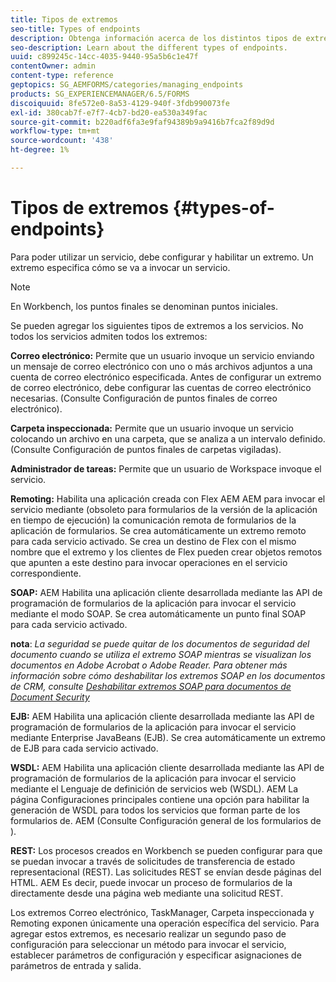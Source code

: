 ```yaml
---
title: Tipos de extremos
seo-title: Types of endpoints
description: Obtenga información acerca de los distintos tipos de extremos.
seo-description: Learn about the different types of endpoints.
uuid: c899245c-14cc-4035-9440-95a5b6c1e47f
contentOwner: admin
content-type: reference
geptopics: SG_AEMFORMS/categories/managing_endpoints
products: SG_EXPERIENCEMANAGER/6.5/FORMS
discoiquuid: 8fe572e0-8a53-4129-940f-3fdb990073fe
exl-id: 380cab7f-e7f7-4cb7-bd20-ea530a349fac
source-git-commit: b220adf6fa3e9faf94389b9a9416b7fca2f89d9d
workflow-type: tm+mt
source-wordcount: '438'
ht-degree: 1%

---
```


# Tipos de extremos {#types-of-endpoints}

Para poder utilizar un servicio, debe configurar y habilitar un extremo. Un extremo especifica cómo se va a invocar un servicio.

>[!NOTE]
>
>En Workbench, los puntos finales se denominan puntos iniciales.

Se pueden agregar los siguientes tipos de extremos a los servicios. No todos los servicios admiten todos los extremos:

**Correo electrónico:** Permite que un usuario invoque un servicio enviando un mensaje de correo electrónico con uno o más archivos adjuntos a una cuenta de correo electrónico especificada. Antes de configurar un extremo de correo electrónico, debe configurar las cuentas de correo electrónico necesarias. (Consulte Configuración de puntos finales de correo electrónico).

**Carpeta inspeccionada:** Permite que un usuario invoque un servicio colocando un archivo en una carpeta, que se analiza a un intervalo definido. (Consulte Configuración de puntos finales de carpetas vigiladas).

**Administrador de tareas:** Permite que un usuario de Workspace invoque el servicio.

**Remoting:** Habilita una aplicación creada con Flex AEM AEM para invocar el servicio mediante (obsoleto para formularios de la versión de la aplicación en tiempo de ejecución) la comunicación remota de formularios de la aplicación de formularios. Se crea automáticamente un extremo remoto para cada servicio activado. Se crea un destino de Flex con el mismo nombre que el extremo y los clientes de Flex pueden crear objetos remotos que apunten a este destino para invocar operaciones en el servicio correspondiente.

**SOAP:** AEM Habilita una aplicación cliente desarrollada mediante las API de programación de formularios de la aplicación para invocar el servicio mediante el modo SOAP. Se crea automáticamente un punto final SOAP para cada servicio activado.

**nota**: *La seguridad se puede quitar de los documentos de seguridad del documento cuando se utiliza el extremo SOAP mientras se visualizan los documentos en Adobe Acrobat o Adobe Reader. Para obtener más información sobre cómo deshabilitar los extremos SOAP en los documentos de CRM, consulte [Deshabilitar extremos SOAP para documentos de Document Security](/help/forms/using/admin-help/configuring-client-server-options.md#disable-soap-endpoints-for-document-security-documents)*

**EJB:** AEM Habilita una aplicación cliente desarrollada mediante las API de programación de formularios de la aplicación para invocar el servicio mediante Enterprise JavaBeans (EJB). Se crea automáticamente un extremo de EJB para cada servicio activado.

**WSDL:** AEM Habilita una aplicación cliente desarrollada mediante las API de programación de formularios de la aplicación para invocar el servicio mediante el Lenguaje de definición de servicios web (WSDL). AEM La página Configuraciones principales contiene una opción para habilitar la generación de WSDL para todos los servicios que forman parte de los formularios de. AEM (Consulte Configuración general de los formularios de ).

**REST:** Los procesos creados en Workbench se pueden configurar para que se puedan invocar a través de solicitudes de transferencia de estado representacional (REST). Las solicitudes REST se envían desde páginas del HTML. AEM Es decir, puede invocar un proceso de formularios de la directamente desde una página web mediante una solicitud REST.

Los extremos Correo electrónico, TaskManager, Carpeta inspeccionada y Remoting exponen únicamente una operación específica del servicio. Para agregar estos extremos, es necesario realizar un segundo paso de configuración para seleccionar un método para invocar el servicio, establecer parámetros de configuración y especificar asignaciones de parámetros de entrada y salida.
